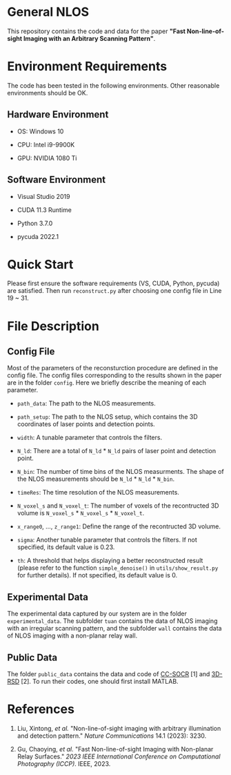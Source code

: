 # General NLOS

This repository contains the code and data for the paper **"Fast Non-line-of-sight Imaging with an Arbitrary Scanning Pattern"**.

# Environment Requirements

The code has been tested in the following environments. Other reasonable environments should be OK.

## Hardware Environment

 + OS: Windows 10

 + CPU: Intel i9-9900K

 + GPU: NVIDIA 1080 Ti

## Software Environment

 + Visual Studio 2019

 + CUDA 11.3 Runtime

 + Python 3.7.0

 + pycuda 2022.1

# Quick Start

Please first ensure the software requirements (VS, CUDA, Python, pycuda) are satisfied. Then run `reconstruct.py` after choosing one config file in Line 19 ~ 31.

# File Description

## Config File

 Most of the parameters of the reconsturction procedure are defined in the config file. The config files corresponding to the results shown in the paper are in the folder `config`. Here we briefly describe the meaning of each parameter.

 + `path_data`: The path to the NLOS measurements.

 + `path_setup`: The path to the NLOS setup, which contains the 3D coordinates of laser points and detection points.

 + `width`: A tunable parameter that controls the filters.

 + `N_ld`: There are a total of `N_ld` * `N_ld` pairs of laser point and detection point.

 + `N_bin`: The number of time bins of the NLOS measurments. The shape of the NLOS measurements should be `N_ld` * `N_ld` * `N_bin`.

 + `timeRes`: The time resolution of the NLOS measurements.

 + `N_voxel_s` and `N_voxel_t`: The number of voxels of the recontructed 3D volume is `N_voxel_s` * `N_voxel_s` * `N_voxel_t`.

 + `x_range0`, ..., `z_range1`: Define the range of the recontructed 3D volume.

 + `sigma`: Another tunable parameter that controls the filters. If not specified, its default value is 0.23.

 + `th`: A threshold that helps displaying a better reconstructed result (please refer to the function `simple_denoise()` in `utils/show_result.py` for further details). If not specified, its default value is 0.

## Experimental Data

 The experimental data captured by our system are in the folder `experimental_data`. The subfolder `tuan` contains the data of NLOS imaging with an irregular scanning pattern, and the subfolder `wall` contains the data of NLOS imaging with a non-planar relay wall.

## Public Data

 The folder `public_data` contains the data and code of [CC-SOCR](https://doi.org/10.1038/s41467-023-38898-4) [1] and [3D-RSD](https://github.com/ArianaGu/3D-RSD) [2]. To run their codes, one should first install MATLAB.

# References

1. Liu, Xintong, *et al.* "Non-line-of-sight imaging with arbitrary illumination and detection pattern." *Nature Communications* 14.1 (2023): 3230.

2. Gu, Chaoying, *et al.* "Fast Non-line-of-sight Imaging with Non-planar Relay Surfaces." *2023 IEEE International Conference on Computational Photography (ICCP)*. IEEE, 2023.

